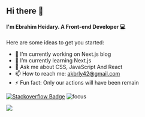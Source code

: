 ## Hi there 👋
#### I'm Ebrahim Heidary. A Front-end Developer 💻


Here are some ideas to get you started:

- 🔭 I’m currently working on Next.js blog
- 🌱 I’m currently learning Next.js
- 💬 Ask me about CSS, JavaScript And React
- 📫 How to reach me: akbrly42@gmail.com 
- ⚡ Fun fact: Only our actions will have been remain


[![Stackoverflow Badge](https://img.shields.io/badge/-Stackoverflow-4CA143?style=flat-square&logo=Stackoverflow&logoColor=white&link=https://stackoverflow.com/users/15248776/ebrahim)](https://stackoverflow.com/users/15248776/ebrahim)
![focus](https://img.shields.io/badge/focus-frontend-blue)

<a href="https://github.com/EbrahimHeydari">
  <img src="https://github-readme-stats.vercel.app/api?username=EbrahimHeydari&hide=stars&show_icons=true&theme=react">
</a>

<!-- ![Top Langs](https://github-readme-stats.vercel.app/api/top-langs/?username=EbrahimHeydari&theme=react) -->
